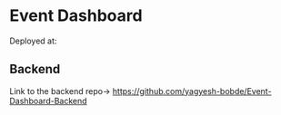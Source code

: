 # Event Dashboard 
Deployed at: 

## Backend 
Link to the backend repo-> https://github.com/yagyesh-bobde/Event-Dashboard-Backend